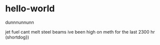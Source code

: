 # hello-world
dunnnunnunn 

jet fuel cant melt steel beams
ive been high on meth for the last 2300 hr (shortdog})
